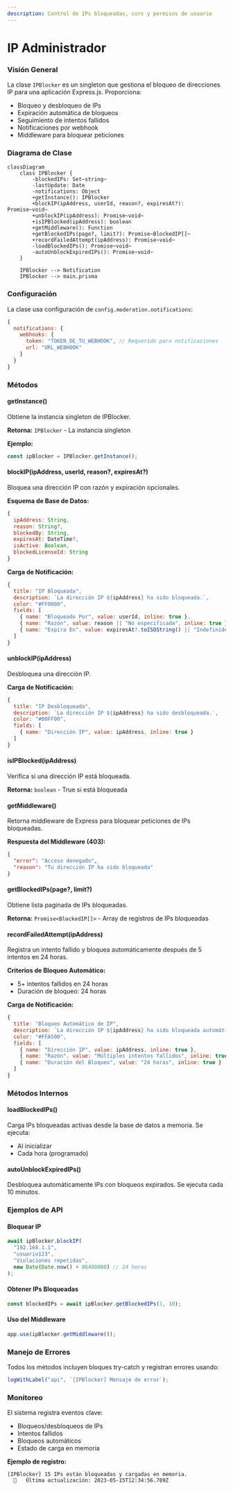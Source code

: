 ```yaml
---
description: Control de IPs bloqueadas, cors y permisos de usuario
---
```


# IP Administrador

### Visión General

La clase `IPBlocker` es un singleton que gestiona el bloqueo de direcciones IP para una aplicación Express.js. Proporciona:

* Bloqueo y desbloqueo de IPs
* Expiración automática de bloqueos
* Seguimiento de intentos fallidos
* Notificaciones por webhook
* Middleware para bloquear peticiones

### Diagrama de Clase

```mermaid
classDiagram
    class IPBlocker {
        -blockedIPs: Set~string~
        -lastUpdate: Date
        -notifications: Object
        +getInstance(): IPBlocker
        +blockIP(ipAddress, userId, reason?, expiresAt?): Promise~void~
        +unblockIP(ipAddress): Promise~void~
        +isIPBlocked(ipAddress): boolean
        +getMiddleware(): Function
        +getBlockedIPs(page?, limit?): Promise~BlockedIP[]~
        +recordFailedAttempt(ipAddress): Promise~void~
        -loadBlockedIPs(): Promise~void~
        -autoUnblockExpiredIPs(): Promise~void~
    }
    
    IPBlocker --> Notification
    IPBlocker --> main.prisma
```

### Configuración

La clase usa configuración de `config.moderation.notifications`:

```javascript
{
  notifications: {
    webhooks: {
      token: "TOKEN_DE_TU_WEBHOOK", // Requerido para notificaciones
      url: "URL_WEBHOOK"
    }
  }
}
```

### Métodos

#### getInstance()

Obtiene la instancia singleton de IPBlocker.

**Retorna:** `IPBlocker` - La instancia singleton

**Ejemplo:**

```javascript
const ipBlocker = IPBlocker.getInstance();
```

#### blockIP(ipAddress, userId, reason?, expiresAt?)

Bloquea una dirección IP con razón y expiración opcionales.

**Esquema de Base de Datos:**

```javascript
{
  ipAddress: String,
  reason: String?,
  blockedBy: String,
  expiresAt: DateTime?,
  isActive: Boolean,
  blockedLicenseId: String
}
```

**Carga de Notificación:**

```javascript
{
  title: "IP Bloqueada",
  description: `La dirección IP ${ipAddress} ha sido bloqueada.`,
  color: "#FF0000",
  fields: [
    { name: "Bloqueado Por", value: userId, inline: true },
    { name: "Razón", value: reason || "No especificada", inline: true },
    { name: "Expira En", value: expiresAt?.toISOString() || "Indefinido", inline: true }
  ]
}
```

#### unblockIP(ipAddress)

Desbloquea una dirección IP.

**Carga de Notificación:**

```javascript
{
  title: "IP Desbloqueada",
  description: `La dirección IP ${ipAddress} ha sido desbloqueada.`,
  color: "#00FF00",
  fields: [
    { name: "Dirección IP", value: ipAddress, inline: true }
  ]
}
```

#### isIPBlocked(ipAddress)

Verifica si una dirección IP está bloqueada.

**Retorna:** `boolean` - True si está bloqueada

#### getMiddleware()

Retorna middleware de Express para bloquear peticiones de IPs bloqueadas.

**Respuesta del Middleware (403):**

```json
{
  "error": "Acceso denegado",
  "reason": "Tu dirección IP ha sido bloqueada"
}
```

#### getBlockedIPs(page?, limit?)

Obtiene lista paginada de IPs bloqueadas.

**Retorna:** `Promise<BlockedIP[]>` - Array de registros de IPs bloqueadas

#### recordFailedAttempt(ipAddress)

Registra un intento fallido y bloquea automáticamente después de 5 intentos en 24 horas.

**Criterios de Bloqueo Automático:**

* 5+ intentos fallidos en 24 horas
* Duración de bloqueo: 24 horas

**Carga de Notificación:**

```javascript
{
  title: "Bloqueo Automático de IP",
  description: `La dirección IP ${ipAddress} ha sido bloqueada automáticamente...`,
  color: "#FFA500",
  fields: [
    { name: "Dirección IP", value: ipAddress, inline: true },
    { name: "Razón", value: "Múltiples intentos fallidos", inline: true },
    { name: "Duración del Bloqueo", value: "24 horas", inline: true }
  ]
}
```

### Métodos Internos

#### loadBlockedIPs()

Carga IPs bloqueadas activas desde la base de datos a memoria. Se ejecuta:

* Al inicializar
* Cada hora (programado)

#### autoUnblockExpiredIPs()

Desbloquea automáticamente IPs con bloqueos expirados. Se ejecuta cada 10 minutos.

### Ejemplos de API

#### Bloquear IP

```javascript
await ipBlocker.blockIP(
  "192.168.1.1", 
  "usuario123", 
  "Violaciones repetidas", 
  new Date(Date.now() + 86400000) // 24 horas
);
```

#### Obtener IPs Bloqueadas

```javascript
const blockedIPs = await ipBlocker.getBlockedIPs(1, 10);
```

#### Uso del Middleware

```javascript
app.use(ipBlocker.getMiddleware());
```

### Manejo de Errores

Todos los métodos incluyen bloques try-catch y registran errores usando:

```javascript
logWithLabel("api", `[IPBlocker] Mensaje de error`);
```

### Monitoreo

El sistema registra eventos clave:

* Bloqueos/desbloqueos de IPs
* Intentos fallidos
* Bloqueos automáticos
* Estado de carga en memoria

**Ejemplo de registro:**

```
[IPBlocker] 15 IPs están bloqueadas y cargadas en memoria.
  🔹   Última actualización: 2023-05-15T12:34:56.789Z
```
